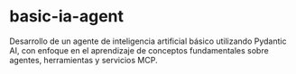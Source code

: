 # basic-ia-agent
Desarrollo de un agente de inteligencia artificial básico utilizando Pydantic AI, con enfoque en el aprendizaje de conceptos fundamentales sobre agentes, herramientas y servicios MCP.
